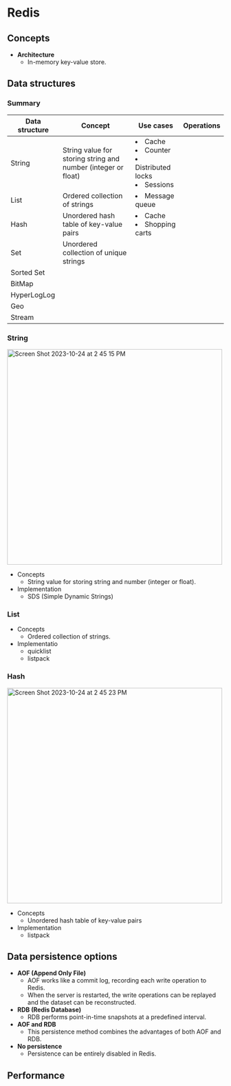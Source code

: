 # Redis

## Concepts
- **Architecture**
   - In-memory key-value store.

## Data structures
### Summary

| Data structure | Concept | Use cases | Operations |
|----|----|----|----|
| String | String value for storing string and number (integer or float) | <li>Cache<li>Counter<li>Distributed locks<li>Sessions |
| List | Ordered collection of strings | <li>Message queue |
| Hash | Unordered hash table of key-value pairs | <li>Cache<li>Shopping carts |
| Set | Unordered collection of unique strings
| Sorted Set |
| BitMap |
| HyperLogLog |
| Geo |
| Stream |

### String

<img width="500" alt="Screen Shot 2023-10-24 at 2 45 15 PM" src="https://github.com/wuyichen24/system-design-knowledge/assets/8989447/6da7d16d-0015-4d34-be8b-2da6b980f8ea">

- Concepts
   - String value for storing string and number (integer or float).
- Implementation
   - SDS (Simple Dynamic Strings)

### List
- Concepts
   - Ordered collection of strings.
- Implementatio
   - quicklist
   - listpack

### Hash

<img width="500" alt="Screen Shot 2023-10-24 at 2 45 23 PM" src="https://github.com/wuyichen24/system-design-knowledge/assets/8989447/4e3ad5b6-70e4-4b92-8d18-b4b3d5f720ba">

- Concepts
   - Unordered hash table of key-value pairs
- Implementation
   - listpack

## Data persistence options
- **AOF (Append Only File)**
   - AOF works like a commit log, recording each write operation to Redis.
   - When the server is restarted, the write operations can be replayed and the dataset can be reconstructed.
- **RDB (Redis Database)**
   - RDB performs point-in-time snapshots at a predefined interval.
- **AOF and RDB**
   - This persistence method combines the advantages of both AOF and RDB.
- **No persistence**
   - Persistence can be entirely disabled in Redis.

## Performance
